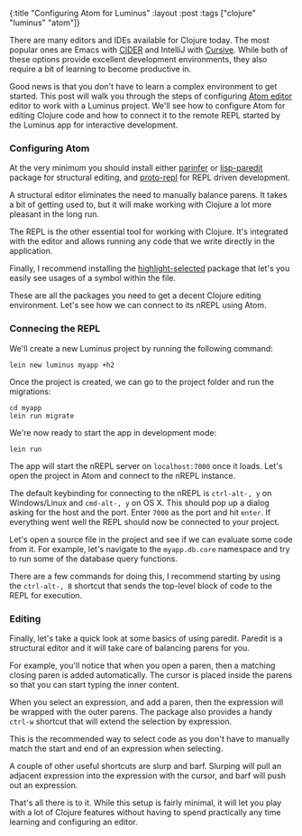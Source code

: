 {:title "Configuring Atom for Luminus"
 :layout :post
 :tags ["clojure" "luminus" "atom"]}

There are many editors and IDEs available for Clojure today. The most popular ones are Emacs with [CIDER](https://github.com/clojure-emacs/cider) and IntelliJ with [Cursive](https://cursive-ide.com/). While both of these options provide excellent development environments, they also require a bit of learning to become productive in.

Good news is that you don't have to learn a complex environment to get started. This post will walk you through the steps of configuring [Atom editor](https://atom.io/) editor to work with a Luminus project. We'll see how to configure Atom for editing Clojure code and how to connect it to the remote REPL started by the Luminus app for interactive development.

### Configuring Atom

At the very minimum you should install either [parinfer](https://atom.io/packages/parinfer) or [lisp-paredit](https://atom.io/packages/lisp-paredit) package for structural editing, and [proto-repl](https://atom.io/packages/proto-repl) for REPL driven development.

A structural editor eliminates the need to manually balance parens. It takes a bit of getting used to, but it will make working with Clojure a lot more pleasant in the long run.

The REPL is the other essential tool for working with Clojure. It's integrated with the editor and allows running any code that we write directly in the application.

Finally, I recommend installing the [highlight-selected](https://atom.io/packages/highlight-selected) package that let's you easily see usages of a symbol within the file.

These are all the packages you need to get a decent Clojure editing environment. Let's see how we can connect to its nREPL using Atom.

### Connecing the REPL

We'll create a new Luminus project by running the following command:

    lein new luminus myapp +h2

Once the project is created, we can go to the project folder and run the migrations:

    cd myapp 
    lein run migrate
    
We're now ready to start the app in development mode:    

    lein run

The app will start the nREPL server on `localhost:7000` once it loads. Let's open the project in Atom and connect to the nREPL instance.

The default keybinding for connecting to the nREPL is `ctrl-alt-, y` on Windows/Linux and `cmd-alt-, y` on OS X. This should pop up a dialog asking for the host and the port. Enter `7000` as the port and hit `enter`. If everything went well the REPL should now be connected to your project.

Let's open a source file in the project and see if we can evaluate some code from it. For example, let's navigate to the `myapp.db.core` namespace and try to run some of the database query functions.

There are a few commands for doing this, I recommend starting by using the `ctrl-alt-, B` shortcut that sends the top-level block of code to the REPL for execution.

### Editing

Finally, let's take a quick look at some basics of using paredit. Paredit is a structural editor and it will take care of balancing parens for you.

For example, you'll notice that when you open a paren, then a matching closing paren is added automatically. The cursor is placed inside the parens so that you can start typing the inner content.

When you select an expression, and add a paren, then the expression will be wrapped with the outer parens. The package also provides a handy `ctrl-w` shortcut that will extend the selection by expression.

This is the recommended way to select code as you don't have to manually match the start and end of an expression when selecting.

A couple of other useful shortcuts are slurp and barf. Slurping will pull an adjacent expression into the expression with the cursor, and barf will push out an expression.

That's all there is to it. While this setup is fairly minimal, it will let you play with a lot of Clojure features without having to spend practically any time learning and configuring an editor.